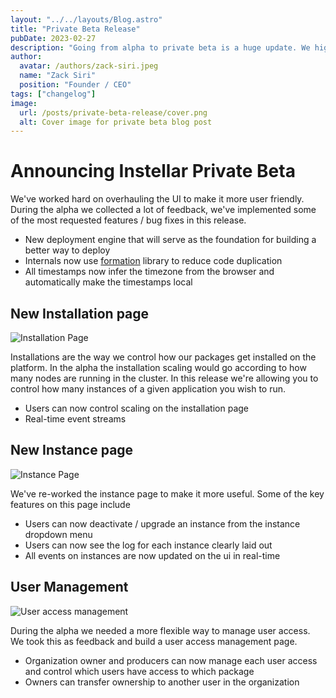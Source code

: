 ```yaml
---
layout: "../../layouts/Blog.astro"
title: "Private Beta Release"
pubDate: 2023-02-27
description: "Going from alpha to private beta is a huge update. We highlight some of the features we've released in the private beta."
author:
  avatar: /authors/zack-siri.jpeg
  name: "Zack Siri"
  position: "Founder / CEO"
tags: ["changelog"]
image:
  url: /posts/private-beta-release/cover.png
  alt: Cover image for private beta blog post
---
```


# Announcing Instellar Private Beta

 We've worked hard on overhauling the UI to make it more user friendly. During the alpha we collected a lot of feedback, we've implemented some of the most requested features / bug fixes in this release.
 
 + New deployment engine that will serve as the foundation for building a better way to deploy
 + Internals now use [formation](https://github.com/upmaru/formation) library to reduce code duplication
 + All timestamps now infer the timezone from the browser and automatically make the timestamps local
 
## New Installation page

![Installation Page](/posts/private-beta-release/installation-scaling.jpg)

Installations are the way we control how our packages get installed on the platform. In the alpha the installation scaling would go according to how many nodes are running in the cluster. In this release we're allowing you to control how many instances of a given application you wish to run.

  + Users can now control scaling on the installation page
  + Real-time event streams
 
## New Instance page

![Instance Page](/posts/private-beta-release/instance-feature.jpg)

We've re-worked the instance page to make it more useful. Some of the key features on this page include

 + Users can now deactivate / upgrade an instance from the instance dropdown menu
 + Users can now see the log for each instance clearly laid out
 + All events on instances are now updated on the ui in real-time
 
## User Management

![User access management](/posts/private-beta-release/user-access-management.jpg)

During the alpha we needed a more flexible way to manage user access. We took this as feedback and build a user access management page.

 + Organization owner and producers can now manage each user access and control which users have access to which package
 + Owners can transfer ownership to another user in the organization
 
 
